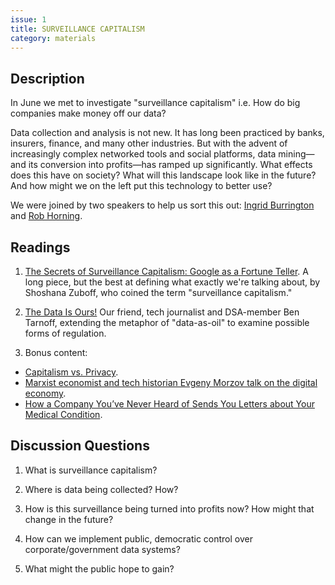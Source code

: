 ```yaml
---
issue: 1
title: SURVEILLANCE CAPITALISM
category: materials
---
```


## Description
In June we met to investigate "surveillance capitalism" i.e. How do big companies make money off our data?

Data collection and analysis is not new. It has long been practiced by banks, insurers, finance, and many other industries. But with the advent of increasingly complex networked tools and social platforms, data mining—and its conversion into profits—has ramped up significantly. What effects does this have on society? What will this landscape look like in the future? And how might we on the left put this technology to better use?

We were joined by two speakers to help us sort this out: [Ingrid Burrington](https://www.theatlantic.com/technology/archive/2017/12/could-facebook-be-tried-for-war-crimes/548639/) and [Rob Horning](https://thenewinquiry.com/no-life-stories/).

## Readings
1. [The Secrets of Surveillance Capitalism: Google as a Fortune Teller](http://www.faz.net/aktuell/feuilleton/debatten/the-digital-debate/shoshana-zuboff-secrets-of-surveillance-capitalism-14103616.html).
A long piece, but the best at defining what exactly we're talking about, by Shoshana Zuboff, who coined the term "surveillance capitalism."

2. [The Data Is Ours!](https://logicmag.io/04-the-data-is-ours/)
Our friend, tech journalist and DSA-member Ben Tarnoff, extending the metaphor of "data-as-oil" to examine possible forms of regulation.

3. Bonus content:
  * [Capitalism vs. Privacy](https://www.jacobinmag.com/2017/04/google-facebook-informational-capitalism).
  * [Marxist economist and tech historian Evgeny Morzov talk on the digital economy](https://www.youtube.com/watch?v=nJ1W5_OQZLA).
  * [How a Company You’ve Never Heard of Sends You Letters about Your Medical Condition](https://gizmodo.com/how-a-company-you-ve-never-heard-of-sends-you-letters-a-1795643539).

## Discussion Questions

1. What is surveillance capitalism?

2. Where is data being collected? How?

3. How is this surveillance being turned into profits now? How might that change in the future?

4. How can we implement public, democratic control over corporate/government data systems?

5. What might the public hope to gain?
